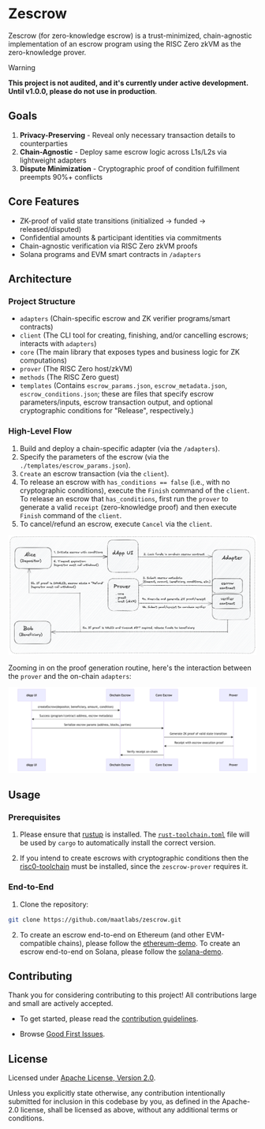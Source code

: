 # Zescrow

Zescrow (for zero-knowledge escrow) is a trust-minimized, chain-agnostic implementation of an escrow program using the RISC Zero zkVM as the zero-knowledge prover.

> [!WARNING]

**This project is not audited, and it's currently under active development. Until v1.0.0, please do not use in production**.

## Goals

1. **Privacy-Preserving** - Reveal only necessary transaction details to counterparties  
2. **Chain-Agnostic** - Deploy same escrow logic across L1s/L2s via lightweight adapters  
3. **Dispute Minimization** - Cryptographic proof of condition fulfillment preempts 90%+ conflicts  

## Core Features  

- ZK-proof of valid state transitions (initialized → funded → released/disputed)  
- Confidential amounts & participant identities via commitments  
- Chain-agnostic verification via RISC Zero zkVM proofs  
- Solana programs and EVM smart contracts in `/adapters`

## Architecture

### Project Structure

- `adapters` (Chain-specific escrow and ZK verifier programs/smart contracts)
- `client` (The CLI tool for creating, finishing, and/or cancelling escrows; interacts with `adapters`)
- `core` (The main library that exposes types and business logic for ZK computations)
- `prover` (The RISC Zero host/zkVM)
- `methods` (The RISC Zero guest)
- `templates` (Contains `escrow_params.json`, `escrow_metadata.json`, `escrow_conditions.json`; these are files that specify escrow parameters/inputs, escrow transaction output, and optional cryptographic conditions for "Release", respectively.)

### High-Level Flow

1. Build and deploy a chain-specific adapter (via the `/adapters`).
2. Specify the parameters of the escrow (via the `./templates/escrow_params.json`).
3. `Create` an escrow transaction (via the `client`).
4. To release an escrow with `has_conditions == false` (i.e., with no cryptographic conditions), execute the `Finish` command of the `client`.
To release an escrow that `has_conditions`, first run the `prover` to generate a valid `receipt` (zero-knowledge proof) and then execute `Finish` command of the `client`.
5. To cancel/refund an escrow, execute `Cancel` via the `client`.

![Zescrow architecture diagram](./assets/zescrow-arch.png)

Zooming in on the proof generation routine, here's the interaction between the `prover` and the on-chain `adapters`:

![Proof generation flow diagram](./assets/proof-gen-flow.png)

## Usage

### Prerequisites

1. Please ensure that [rustup] is installed. The [`rust-toolchain.toml`][rust-toolchain] file will be used by `cargo` to
automatically install the correct version.

2. If you intend to create escrows with cryptographic conditions then the [risc0-toolchain] must be installed, since the `zescrow-prover` requires it.

### End-to-End

1. Clone the repository:

```sh
git clone https://github.com/maatlabs/zescrow.git
```

2. To create an escrow end-to-end on Ethereum (and other EVM-compatible chains), please follow the [ethereum-demo][ethereum-demo]. To create an escrow end-to-end on Solana, please follow the [solana-demo][solana-demo].

## Contributing

Thank you for considering contributing to this project! All contributions large and small are actively accepted.

- To get started, please read the [contribution guidelines](https://github.com/maatlabs/zescrow/blob/main/CONTRIBUTING.md).

- Browse [Good First Issues](https://github.com/maatlabs/zescrow/labels/good%20first%20issue).

## License

Licensed under [Apache License, Version 2.0](./LICENSE).

Unless you explicitly state otherwise, any contribution intentionally submitted for inclusion in this codebase by you, as defined in the Apache-2.0 license, shall be licensed as above, without any additional terms or conditions.

[ethereum-demo]: demos/ethereum_demo.md
[risc0-toolchain]: https://dev.risczero.com/api/zkvm/quickstart#1-install-the-risc-zero-toolchain
[rust-toolchain]: rust-toolchain.toml
[rustup]: https://rustup.rs
[solana-demo]: demos/solana_demo.md
